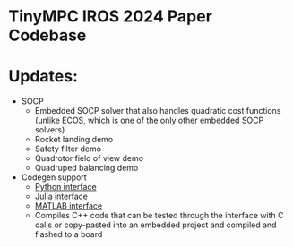 # TinyMPC IROS 2024 Paper Codebase

# Updates:

- SOCP
  - Embedded SOCP solver that also handles quadratic cost functions (unlike ECOS, which is one of the only other embedded SOCP solvers)
  - Rocket landing demo
  - Safety filter demo
  - Quadrotor field of view demo
  - Quadruped balancing demo
- Codegen support
  - [Python interface](https://github.com/TinyMPC/tinympc-python)
  - [Julia interface](https://github.com/TinyMPC/tinympc-julia)
  - [MATLAB interface](https://github.com/TinyMPC/tinympc-matlab)
  - Compiles C++ code that can be tested through the interface with C calls or copy-pasted into an embedded project and compiled and flashed to a board